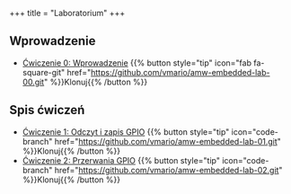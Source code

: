 +++
title = "Laboratorium"
+++

## Wprowadzenie

- [Ćwiczenie 0: Wprowadzenie](https://github.com/vmario/amw-embedded-lab-00)
    {{% button style="tip" icon="fab fa-square-git" href="https://github.com/vmario/amw-embedded-lab-00.git" %}}Klonuj{{% /button %}}

## Spis ćwiczeń

- [Ćwiczenie 1: Odczyt i zapis GPIO](https://github.com/vmario/amw-embedded-lab-01)
    {{% button style="tip" icon="code-branch" href="https://github.com/vmario/amw-embedded-lab-01.git" %}}Klonuj{{% /button %}}
- [Ćwiczenie 2: Przerwania GPIO](https://github.com/vmario/amw-embedded-lab-02)
    {{% button style="tip" icon="code-branch" href="https://github.com/vmario/amw-embedded-lab-02.git" %}}Klonuj{{% /button %}}
